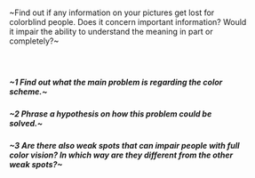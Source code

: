 
<div style="padding:4vw">

~Find out if any information on your pictures get lost for colorblind people. Does it concern important information? Would it impair the ability to understand the meaning in part or completely?~

#### &nbsp;

##### ~**1** Find out what the main problem is regarding the color scheme.~
##### ~**2** Phrase a hypothesis on how this problem could be solved.~
##### ~**3** Are there also weak spots that can impair people with full color vision? In which way are they different from the other weak spots?~

</div>